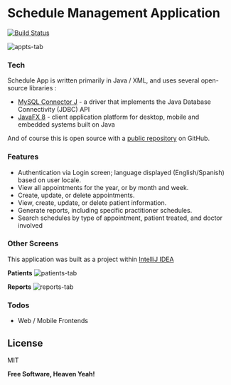 # Schedule Management Application

[![Build Status](https://travis-ci.org/joemccann/dillinger.svg?branch=master)](https://github.com/rudolphh/ScheduleApp)

![appts-tab](https://user-images.githubusercontent.com/949014/100031917-a7096380-2dab-11eb-8301-88ceb957898b.jpg)

### Tech
Schedule App is written primarily in Java / XML, and uses several open-source libraries : 
* [MySQL Connector J] - a driver that implements the Java Database Connectivity (JDBC) API
* [JavaFX 8] - client application platform for desktop, mobile and embedded systems built on Java

And of course this is open source with a [public repository][ScheduleApp] on GitHub.

### Features
* Authentication via Login screen; language displayed (English/Spanish) based on user locale.  
* View all appointments for the year, or by month and week.
* Create, update, or delete appointments.
* View, create, update, or delete patient information.
* Generate reports, including specific practitioner schedules.
* Search schedules by type of appointment, patient treated, and doctor involved

### Other Screens

This application was built as a project within [IntelliJ IDEA] 

**Patients**
![patients-tab](https://user-images.githubusercontent.com/949014/100031923-ab358100-2dab-11eb-8ef7-0a49d71f3668.jpg)

**Reports**
![reports-tab](https://user-images.githubusercontent.com/949014/100031931-ad97db00-2dab-11eb-888b-d775aa878f7f.jpg)


### Todos

 - Web / Mobile Frontends

License
----

MIT


**Free Software, Heaven Yeah!**

[//]: # (These are reference links used in the body of this note and get stripped out when the markdown processor does its job. There is no need to format nicely because it shouldn't be seen. Thanks SO - http://stackoverflow.com/questions/4823468/store-comments-in-markdown-syntax)


   [ScheduleApp]: <https://github.com/rudolphh/ScheduleApp>
   [git-repo-url]: <https://github.com/rudolphh/ScheduleApp.git>
   [MySQL Connector J]: <https://github.com/mysql/mysql-connector-j>
   [JavaFX 8]: <http://hg.openjdk.java.net/openjfx/8/master/rt>
   [IntelliJ IDEA]: <https://www.jetbrains.com/help/idea/import-project-or-module-wizard.html>

